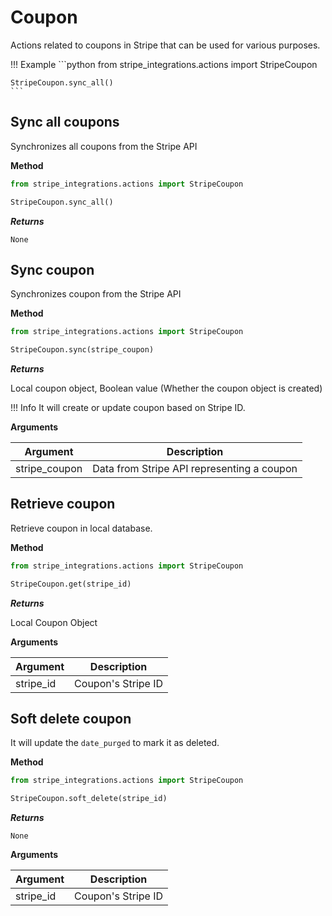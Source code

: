 # Coupon

Actions related to coupons in Stripe that can be used for various purposes.

!!! Example
    ```python
    from stripe_integrations.actions import StripeCoupon

    StripeCoupon.sync_all()
    ```

## Sync all coupons

Synchronizes all coupons from the Stripe API

**Method**

```python
from stripe_integrations.actions import StripeCoupon

StripeCoupon.sync_all()
```

***Returns***

`None`

## Sync coupon

Synchronizes coupon from the Stripe API

**Method**

```python
from stripe_integrations.actions import StripeCoupon

StripeCoupon.sync(stripe_coupon)
```

***Returns***

Local coupon object, Boolean value (Whether the coupon object is created)

!!! Info
    It will create or update coupon based on Stripe ID.

**Arguments**

| Argument      | Description                                |
| ------------- |--------------------------------------------|
| stripe_coupon | Data from Stripe API representing a coupon |


## Retrieve coupon

Retrieve coupon in local database.

**Method**

```python
from stripe_integrations.actions import StripeCoupon

StripeCoupon.get(stripe_id)
```

***Returns***

Local Coupon Object

**Arguments**

| Argument  | Description        |
| --------- |--------------------|
| stripe_id | Coupon's Stripe ID |


## Soft delete coupon

It will update the `date_purged` to mark it as deleted.

**Method**

```python
from stripe_integrations.actions import StripeCoupon

StripeCoupon.soft_delete(stripe_id)
```
***Returns***

`None`

**Arguments**

| Argument  | Description        |
| --------- |--------------------|
| stripe_id | Coupon's Stripe ID |
